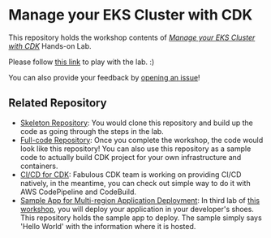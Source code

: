 # Manage your EKS Cluster with CDK
This repository holds the workshop contents of *[Manage your EKS Cluster with CDK](http://demogo-multiregion-eks.s3-website.ap-northeast-2.amazonaws.com/ko/)* Hands-on Lab.

Please follow [this link](http://demogo-multiregion-eks.s3-website.ap-northeast-2.amazonaws.com/ko/) to play with the lab. :)

You can also provide your feedback by [opening an issue](https://github.com/yjw113080/aws-cdk-eks-multi-region-workshop/issues/new)!

## Related Repository
* [Skeleton Repository](https://github.com/yjw113080/aws-cdk-eks-multi-region-skeleton): You would clone this repository and build up the code as going through the steps in the lab.
* [Full-code Repository](https://github.com/yjw113080/aws-cdk-eks-multi-region): Once you complete the workshop, the code would look like this repository! You can also use this repository as a sample code to actually build CDK project for your own infrastructure and containers.
* [CI/CD for CDK](https://github.com/yjw113080/aws-cdk-multi-region-cicd): Fabulous CDK team is working on providing CI/CD natively, in the meantime, you can check out simple way to do it with AWS CodePipeline and CodeBuild.
* [Sample App for Multi-region Application Deployment](https://github.com/yjw113080/aws-cdk-multi-region-sample-app): In third lab of [this workshop](http://demogo-multiregion-eks.s3-website.ap-northeast-2.amazonaws.com/ko/), you will deploy your application in your developer's shoes. This repository holds the sample app to deploy. The sample simply says 'Hello World' with the information where it is hosted.